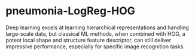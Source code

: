 # pneumonia-LogReg-HOG
Deep learning excels at learning hierarchical representations and handling large-scale data, but classical ML methods, when combined with HOG, a potent local shape and structure feature descriptor, can still deliver impressive performance, especially for specific image recognition tasks.
